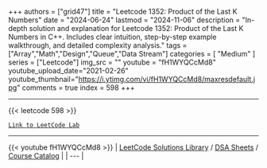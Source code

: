
+++
authors = ["grid47"]
title = "Leetcode 1352: Product of the Last K Numbers"
date = "2024-06-24"
lastmod = "2024-11-06"
description = "In-depth solution and explanation for Leetcode 1352: Product of the Last K Numbers in C++. Includes clear intuition, step-by-step example walkthrough, and detailed complexity analysis."
tags = ["Array","Math","Design","Queue","Data Stream"]
categories = [
    "Medium"
]
series = ["Leetcode"]
img_src = ""
youtube = "fH1WYQCcMd8"
youtube_upload_date="2021-02-26"
youtube_thumbnail="https://i.ytimg.com/vi/fH1WYQCcMd8/maxresdefault.jpg"
comments = true
index = 598
+++



---
{{< leetcode 598 >}}

[`Link to LeetCode Lab`](https://leetcode.com/problems/product-of-the-last-k-numbers/description/)

---
{{< youtube fH1WYQCcMd8 >}}
| [LeetCode Solutions Library](https://grid47.xyz/leetcode/) / [DSA Sheets](https://grid47.xyz/sheets/) / [Course Catalog](https://grid47.xyz/courses/) |
| --- |
